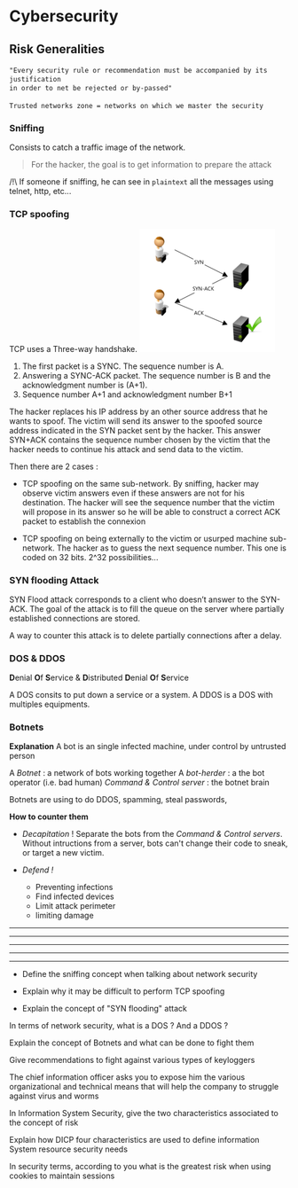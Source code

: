 # Cybersecurity

## Risk Generalities

```
"Every security rule or recommendation must be accompanied by its justification
in order to net be rejected or by-passed"

Trusted networks zone = networks on which we master the security
```

### Sniffing
Consists to catch  a traffic image of the network.

>For the hacker, the goal is to get information to prepare the attack

/!\ If someone if sniffing, he can see in `plaintext` all the messages using telnet, http, etc...

### TCP spoofing

TCP uses a Three-way handshake.
![Three-way handshake](https://github.com/AsterYujano/Cybersecurity/blob/master/img/3wayhs.PNG)
1. The first packet is a SYNC. The sequence number is A.
2. Answering  a SYNC-ACK packet. The sequence number is B and the acknowledgment number is (A+1).
3. Sequence number A+1 and acknowledgment number B+1

The hacker replaces his IP address by an other source address that he wants to spoof. The victim will send its answer to the spoofed source address indicated in the SYN packet sent by the hacker.
This answer SYN+ACK contains the sequence number chosen by the victim that the hacker needs to continue his attack and send data to the victim.

Then there are 2 cases : 

* TCP spoofing on the same sub-network.
By sniffing, hacker may observe victim answers even if these answers are not for his destination. The hacker will see the sequence number that the victim will propose in its answer so he will be able to construct a correct ACK packet to establish the connexion

* TCP spoofing on being externally to the victim or usurped machine sub-network. The hacker as to guess the next sequence number. This one is coded on 32 bits. 2^32 possibilities...

### SYN flooding Attack

SYN Flood attack corresponds to a client who doesn’t answer to the SYN-ACK.
The goal of the attack is to fill the queue on the server where partially
established connections are stored.

A way to counter this attack is to delete partially connections after a delay.

### DOS & DDOS
**D**enial **O**f **S**ervice & **D**istributed **D**enial **O**f **S**ervice

A DOS consits to put down a service or a system.
A DDOS is a DOS with multiples equipments.

### Botnets

__Explanation__
A bot is an single infected machine, under control by untrusted person

A _Botnet_ : a network of bots working together
A _bot-herder_ : a the bot operator (i.e. bad human)
_Command & Control server_ : the botnet brain

Botnets are using to do DDOS, spamming, steal passwords, 


__How to counter them__
* _Decapitation_ ! Separate the bots from the _Command & Control servers_. Without intructions from a server, bots can't change their code to sneak, or target a new victim.

* _Defend !_
	* Preventing infections
	* Find infected devices
	* Limit attack perimeter
	* limiting damage


***
***
***
***
___


* Define the sniffing concept when talking about network security

* Explain why it may be difficult to perform TCP spoofing						

* Explain the concept of "SYN flooding" attack							

In terms of network security, what is a DOS ? And a DDOS ?							

Explain the concept of Botnets and what can be done to fight them							

Give recommendations to fight against various types of keyloggers							

The chief information officer asks you to expose him the various organizational and technical means that will help the company to struggle against virus and worms 					

In Information System Security, give the two characteristics associated to the concept of risk							

Explain how DICP four characteristics are used to define information System resource security needs	

In security terms, according to you what is the greatest risk when using cookies to maintain sessions							
						




